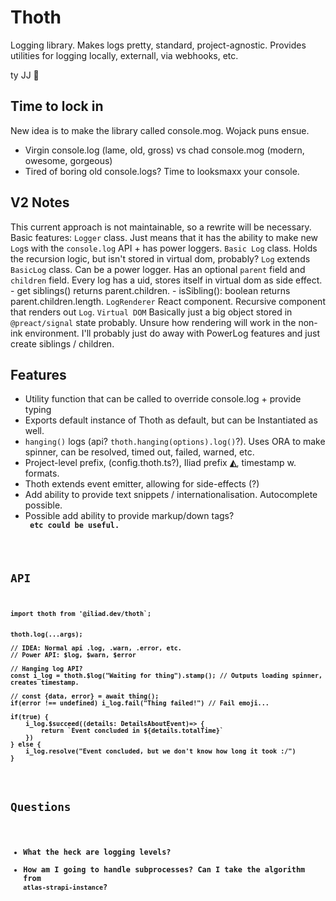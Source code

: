 # Thoth

Logging library. Makes logs pretty, standard, project-agnostic. Provides utilities for logging locally, externall, via webhooks, etc.

ty JJ 🥰

## Time to lock in

New idea is to make the library called console.mog. Wojack puns ensue.
- Virgin console.log (lame, old, gross) vs chad console.mog (modern, owesome, gorgeous)
- Tired of boring old console.logs? Time to looksmaxx your console.


## V2 Notes

This current approach is not maintainable, so a rewrite will be necessary. Basic features:
`Logger` class. Just means that it has the ability to make new `Log`s with the `console.log` API + has power loggers.
`Basic Log` class. Holds the recursion logic, but isn't stored in virtual dom, probably?
`Log` extends `BasicLog` class. Can be a power logger. Has an optional `parent` field and `children` field. Every log has a uid, stores itself in virtual dom as side effect.
    - get siblings() returns parent.children.
    - isSibling(): boolean returns parent.children.length.
`LogRenderer` React component. Recursive component that renders out `Log`.
`Virtual DOM` Basically just a big object stored in `@preact/signal` state probably. Unsure how rendering will work in the non-ink environment. I'll probably just do away with PowerLog features and just create siblings / children.

## Features

- Utility function that can be called to override console.log + provide typing
- Exports default instance of Thoth as default, but can be Instantiated as well.
- `hanging()` logs (api? `thoth.hanging(options).log()`?). Uses ORA to make spinner, can be resolved, timed out, failed, warned, etc.
- Project-level prefix, (config.thoth.ts?), Iliad prefix **◭**, timestamp w. formats.
- Thoth extends event emitter, allowing for side-effects (?)
- Add ability to provide text snippets / internationalisation. Autocomplete possible.
- Possible add ability to provide markup/down tags? <code> <strong> <italic> etc could be useful.

## API

```tsx
import thoth from '@iliad.dev/thoth`;


thoth.log(...args);

// IDEA: Normal api .log, .warn, .error, etc.
// Power API: $log, $warn, $error

// Hanging log API?
const i_log = thoth.$log("Waiting for thing").stamp(); // Outputs loading spinner, creates timestamp.

// const {data, error} = await thing();
if(error !== undefined) i_log.fail("Thing failed!") // Fail emoji...

if(true) {
    i_log.$succeed((details: DetailsAboutEvent)=> {
        return `Event concluded in ${details.totalTime}`
    })
} else {
    i_log.resolve("Event concluded, but we don't know how long it took :/")
}


```

## Questions

- What the heck are logging levels?
- How am I going to handle subprocesses? Can I take the algorithm from `atlas-strapi-instance`?
